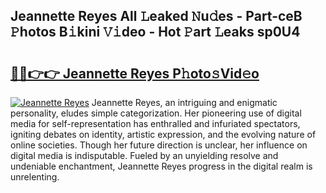 ## Jeannette Reyes All 𝙻eaked 𝙽u𝚍es - Part-ceB 𝙿hotos B𝚒kini 𝚅𝚒deo - Hot 𝙿art 𝙻eaks sp0U4

# <h2><a href="http://ld7ehy.urlbe.top/?page=Jeannette+Reyes">🔗🔗👉👉 Jeannette Reyes P𝚑oto𝚜Vid𝚎o</a></h2>

[![Jeannette Reyes](https://i.imgur.com/eBuTRDB.gif)](http://ld7ehy.urlbe.top/?page=Jeannette+Reyes)
Jeannette Reyes, an intriguing and enigmatic personality, eludes simple categorization. Her pioneering use of digital media for self-representation has enthralled and infuriated spectators, igniting debates on identity, artistic expression, and the evolving nature of online societies. Though her future direction is unclear, her influence on digital media is indisputable. Fueled by an unyielding resolve and undeniable enchantment, Jeannette Reyes progress in the digital realm is unrelenting.
